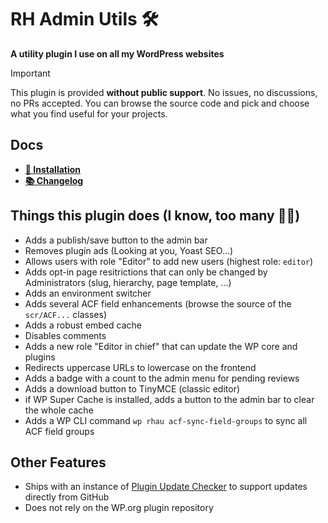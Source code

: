 # RH Admin Utils 🛠️

**A utility plugin I use on all my WordPress websites**<br>

> [!IMPORTANT]
> This plugin is provided **without public support**. No issues, no discussions, no PRs accepted.
> You can browse the source code and pick and choose what you find useful for your projects.

## Docs
- [**🔌 Installation**](./INSTALLATION.md)
- [**📚 Changelog**](./CHANGELOG.md)

## Things this plugin does (I know, too many 🤷‍♂️)

- Adds a publish/save button to the admin bar
- Removes plugin ads (Looking at you, Yoast SEO...)
- Allows users with role "Editor" to add new users (highest role: `editor`)
- Adds opt-in page resitrictions that can only be changed by Administrators (slug, hierarchy, page template, ...)
- Adds an environment switcher
- Adds several ACF field enhancements (browse the source of the `scr/ACF...` classes)
- Adds a robust embed cache
- Disables comments
- Adds a new role "Editor in chief" that can update the WP core and plugins
- Redirects uppercase URLs to lowercase on the frontend
- Adds a badge with a count to the admin menu for pending reviews
- Adds a download button to TinyMCE (classic editor)
- if WP Super Cache is installed, adds a button to the admin bar to clear the whole cache
- Adds a WP CLI command `wp rhau acf-sync-field-groups` to sync all ACF field groups

## Other Features

- Ships with an instance of [Plugin Update Checker](https://github.com/YahnisElsts/plugin-update-checker) to support updates directly from GitHub
- Does not rely on the WP.org plugin repository